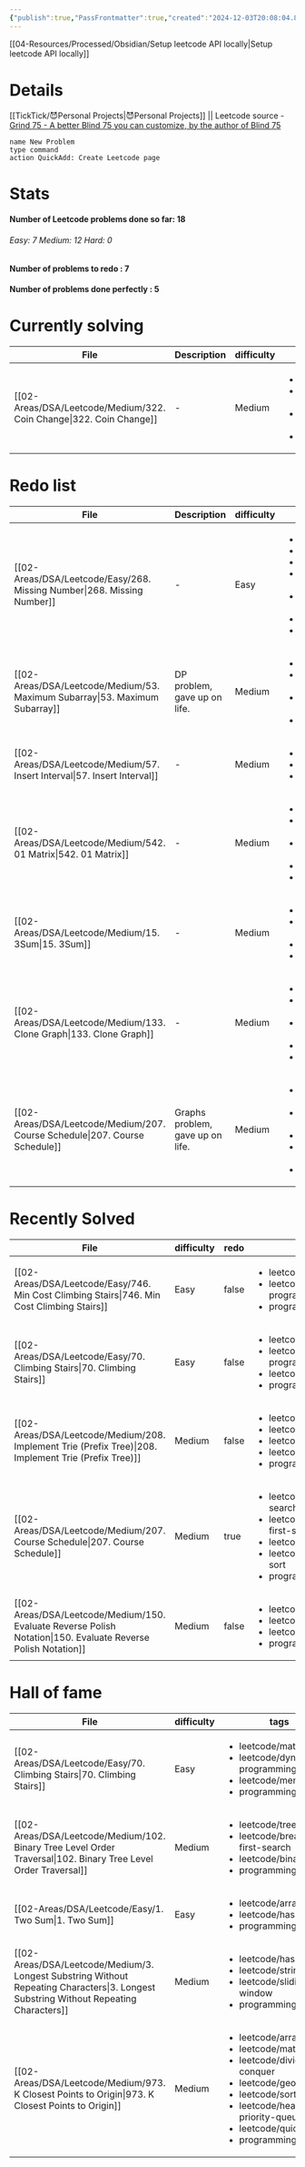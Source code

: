 ```yaml
---
{"publish":true,"PassFrontmatter":true,"created":"2024-12-03T20:08:04.895+05:30","updated":"2024-12-29T20:14:01.003+05:30"}
---
```


[[04-Resources/Processed/Obsidian/Setup leetcode API locally\|Setup leetcode API locally]]
# Details 
[[TickTick/😈Personal Projects\|😈Personal Projects]]  || Leetcode source - [Grind 75 - A better Blind 75 you can customize, by the author of Blind 75](https://www.techinterviewhandbook.org/grind75/?hours=5&weeks=26)

```button
name New Problem
type command
action QuickAdd: Create Leetcode page
```
# Stats
<p><span><h4 data-heading="Number of Leetcode problems done so far: 18" dir="auto">Number of Leetcode problems done so far: 18</h4></span></p><p><span><h6 data-heading="Easy: 7   Medium: 12   Hard: 0" dir="auto">Easy: 7   Medium: 12   Hard: 0</h6></span></p><p><span><h4 data-heading="Number of problems to redo : 7" dir="auto">Number of problems to redo : 7</h4></span></p><p><span><h4 data-heading="Number of problems done perfectly : 5" dir="auto">Number of problems done perfectly : 5</h4></span></p>

# Currently solving
| File                                                                   | Description | difficulty | tags                                                                                                                                     | link                                      | Date                       |
| ---------------------------------------------------------------------- | ----------- | ---------- | ---------------------------------------------------------------------------------------------------------------------------------------- | ----------------------------------------- | -------------------------- |
| [[02-Areas/DSA/Leetcode/Medium/322. Coin Change\|322. Coin Change]] | \-          | Medium     | <ul><li>leetcode/array</li><li>leetcode/dynamic-programming</li><li>leetcode/breadth-first-search</li><li>programming/practice</li></ul> | https://leetcode.com/problems/coin-change | 8:27 PM - January 02, 2025 |


# Redo list 
| File                                                                           | Description                      | difficulty | tags                                                                                                                                                                                                      | link                                           | Date                         |
| ------------------------------------------------------------------------------ | -------------------------------- | ---------- | --------------------------------------------------------------------------------------------------------------------------------------------------------------------------------------------------------- | ---------------------------------------------- | ---------------------------- |
| [[02-Areas/DSA/Leetcode/Easy/268. Missing Number\|268. Missing Number]]     | \-                               | Easy       | <ul><li>leetcode/array</li><li>leetcode/hash-table</li><li>leetcode/math</li><li>leetcode/binary-search</li><li>leetcode/bit-manipulation</li><li>leetcode/sorting</li><li>programming/practice</li></ul> | https://leetcode.com/problems/missing-number   | 8:31 PM - December 04, 2024  |
| [[02-Areas/DSA/Leetcode/Medium/53. Maximum Subarray\|53. Maximum Subarray]] | DP problem, gave up on life.     | Medium     | <ul><li>leetcode/array</li><li>leetcode/divide-and-conquer</li><li>leetcode/dynamic-programming</li><li>programming/practice</li></ul>                                                                    | https://leetcode.com/problems/maximum-subarray | 8:51 PM - December 04, 2024  |
| [[02-Areas/DSA/Leetcode/Medium/57. Insert Interval\|57. Insert Interval]]   | \-                               | Medium     | <ul><li>leetcode/array</li><li>programming/practice</li><li>leetcode/interval</li></ul>                                                                                                                   | https://leetcode.com/problems/insert-interval  | 8:03 PM - December 05, 2024  |
| [[02-Areas/DSA/Leetcode/Medium/542. 01 Matrix\|542. 01 Matrix]]             | \-                               | Medium     | <ul><li>leetcode/array</li><li>leetcode/dynamic-programming</li><li>leetcode/breadth-first-search</li><li>leetcode/matrix</li><li>programming/practice</li></ul>                                          | https://leetcode.com/problems/01-matrix        | 7:48 AM - December 12, 2024  |
| [[02-Areas/DSA/Leetcode/Medium/15. 3Sum\|15. 3Sum]]                         | \-                               | Medium     | <ul><li>leetcode/array</li><li>leetcode/two-pointers</li><li>leetcode/sorting</li><li>programming/practice</li></ul>                                                                                      | https://leetcode.com/problems/3sum             | 11:37 PM - December 18, 2024 |
| [[02-Areas/DSA/Leetcode/Medium/133. Clone Graph\|133. Clone Graph]]         | \-                               | Medium     | <ul><li>leetcode/hash-table</li><li>leetcode/depth-first-search</li><li>leetcode/breadth-first-search</li><li>leetcode/graph</li><li>programming/practice</li></ul>                                       | https://leetcode.com/problems/clone-graph      | 8:49 PM - December 20, 2024  |
| [[02-Areas/DSA/Leetcode/Medium/207. Course Schedule\|207. Course Schedule]] | Graphs problem, gave up on life. | Medium     | <ul><li>leetcode/depth-first-search</li><li>leetcode/breadth-first-search</li><li>leetcode/graph</li><li>leetcode/topological-sort</li><li>programming/practice</li></ul>                                 | https://leetcode.com/problems/course-schedule  | 9:30 AM - December 21, 2024  |


# Recently Solved
| File                                                                                                             | difficulty | redo  | tags                                                                                                                                                                      | file.ctime                  |
| ---------------------------------------------------------------------------------------------------------------- | ---------- | ----- | ------------------------------------------------------------------------------------------------------------------------------------------------------------------------- | --------------------------- |
| [[02-Areas/DSA/Leetcode/Easy/746. Min Cost Climbing Stairs\|746. Min Cost Climbing Stairs]]                   | Easy       | false | <ul><li>leetcode/array</li><li>leetcode/dynamic-programming</li><li>programming/practice</li></ul>                                                                        | 8:57 AM - January 02, 2025  |
| [[02-Areas/DSA/Leetcode/Easy/70. Climbing Stairs\|70. Climbing Stairs]]                                       | Easy       | false | <ul><li>leetcode/math</li><li>leetcode/dynamic-programming</li><li>leetcode/memoization</li><li>programming/practice</li></ul>                                            | 7:27 AM - January 02, 2025  |
| [[02-Areas/DSA/Leetcode/Medium/208. Implement Trie (Prefix Tree)\|208. Implement Trie (Prefix Tree)]]         | Medium     | false | <ul><li>leetcode/hash-table</li><li>leetcode/string</li><li>leetcode/design</li><li>leetcode/trie</li><li>programming/practice</li></ul>                                  | 9:17 PM - December 31, 2024 |
| [[02-Areas/DSA/Leetcode/Medium/207. Course Schedule\|207. Course Schedule]]                                   | Medium     | true  | <ul><li>leetcode/depth-first-search</li><li>leetcode/breadth-first-search</li><li>leetcode/graph</li><li>leetcode/topological-sort</li><li>programming/practice</li></ul> | 9:30 AM - December 21, 2024 |
| [[02-Areas/DSA/Leetcode/Medium/150. Evaluate Reverse Polish Notation\|150. Evaluate Reverse Polish Notation]] | Medium     | false | <ul><li>leetcode/array</li><li>leetcode/math</li><li>leetcode/stack</li><li>programming/practice</li></ul>                                                                | 9:35 PM - December 20, 2024 |


# Hall of fame
| File                                                                                                                                     | difficulty | tags                                                                                                                                                                                                                                         | link                                                                         |
| ---------------------------------------------------------------------------------------------------------------------------------------- | ---------- | -------------------------------------------------------------------------------------------------------------------------------------------------------------------------------------------------------------------------------------------- | ---------------------------------------------------------------------------- |
| [[02-Areas/DSA/Leetcode/Easy/70. Climbing Stairs\|70. Climbing Stairs]]                                                               | Easy       | <ul><li>leetcode/math</li><li>leetcode/dynamic-programming</li><li>leetcode/memoization</li><li>programming/practice</li></ul>                                                                                                               | https://leetcode.com/problems/climbing-stairs                                |
| [[02-Areas/DSA/Leetcode/Medium/102. Binary Tree Level Order Traversal\|102. Binary Tree Level Order Traversal]]                       | Medium     | <ul><li>leetcode/tree</li><li>leetcode/breadth-first-search</li><li>leetcode/binary-tree</li><li>programming/practice</li></ul>                                                                                                              | https://leetcode.com/problems/binary-tree-level-order-traversal              |
| [[02-Areas/DSA/Leetcode/Easy/1. Two Sum\|1. Two Sum]]                                                                                 | Easy       | <ul><li>leetcode/array</li><li>leetcode/hash-table</li><li>programming/practice</li></ul>                                                                                                                                                    | https://leetcode.com/problems/two-sum                                        |
| [[02-Areas/DSA/Leetcode/Medium/3. Longest Substring Without Repeating Characters\|3. Longest Substring Without Repeating Characters]] | Medium     | <ul><li>leetcode/hash-table</li><li>leetcode/string</li><li>leetcode/sliding-window</li><li>programming/practice</li></ul>                                                                                                                   | https://leetcode.com/problems/longest-substring-without-repeating-characters |
| [[02-Areas/DSA/Leetcode/Medium/973. K Closest Points to Origin\|973. K Closest Points to Origin]]                                     | Medium     | <ul><li>leetcode/array</li><li>leetcode/math</li><li>leetcode/divide-and-conquer</li><li>leetcode/geometry</li><li>leetcode/sorting</li><li>leetcode/heap-priority-queue</li><li>leetcode/quickselect</li><li>programming/practice</li></ul> | https://leetcode.com/problems/k-closest-points-to-origin                     |

